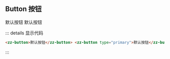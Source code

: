 ## Button 按钮

<zz-button>默认按钮</zz-button>
<zz-button type="primary">默认按钮</zz-button>

::: details 显示代码

```html
<zz-button>默认按钮</zz-button> <zz-button type="primary">默认按钮</zz-button>
```

:::
